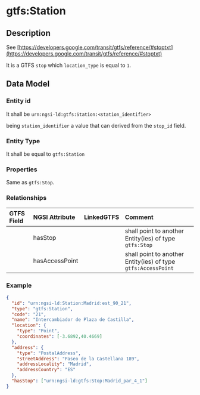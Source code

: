 # gtfs:Station

## Description

See [https://developers.google.com/transit/gtfs/reference/#stoptxt](https://developers.google.com/transit/gtfs/reference/#stoptxt)

It is a GTFS `stop` which `location_type` is equal to `1`.

## Data Model

### Entity id

It shall be `urn:ngsi-ld:gtfs:Station:<station_identifier>`

being `station_identifier` a value that can derived from the `stop_id` field. 

### Entity Type

It shall be equal to `gtfs:Station` 

### Properties

Same as `gtfs:Stop`. 

### Relationships

| GTFS Field            | NGSI Attribute      | LinkedGTFS           | Comment                                                       |
|:--------------------- |:--------------------|:---------------------|:--------------------------------------------------------------|
|                       | hasStop             |                      | shall point to another Entity(ies) of type `gtfs:Stop`
|                       | hasAccessPoint      |                      | shall point to another Entity(ies) of type `gtfs:AccessPoint`

### Example

```json
{
  "id": "urn:ngsi-ld:Station:Madrid:est_90_21",
  "type": "gtfs:Station",
  "code": "21",
  "name": "Intercambiador de Plaza de Castilla",
  "location": {
    "type": "Point",
    "coordinates": [-3.6892,40.4669]
  },
  "address": {
    "type": "PostalAddress",
    "streetAddress": "Paseo de la Castellana 189",
    "addressLocality": "Madrid",
    "addressCountry": "ES"
  },
  "hasStop": ["urn:ngsi-ld:gtfs:Stop:Madrid_par_4_1"]
}
```
